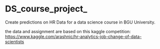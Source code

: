 # DS_course_project_
Create predictions on HR Data for a data science course in BGU University.

the data and assignment are based on this kaggle competition:
https://www.kaggle.com/arashnic/hr-analytics-job-change-of-data-scientists
